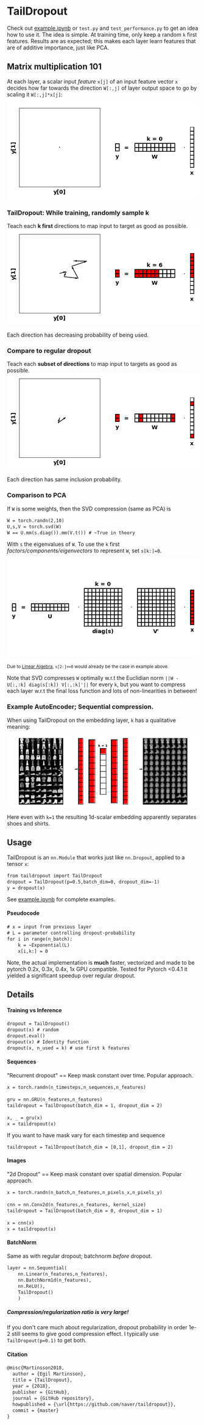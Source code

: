 # TailDropout

Check out [example.ipynb](example.ipynb) or `test.py` and `test_performance.py` to get an idea how to use it. The idea is simple. At training time, only keep a random `k` first features. Results are as expected; this makes each layer learn features that are of additive importance, just like PCA.

## Matrix multiplication 101
At each layer, a scalar input *feature* `x[j]` of an input feature vector `x` decides how far towards the direction `W[:,j]` of layer output space to go by scaling it `W[:,j]*x[j]`:

![](./_figs/taildropout.gif)
### TailDropout: While training, randomly sample k
Teach each **k first** directions to map input to target as good as possible.
![](./_figs/taildropout_random.gif)

Each direction has decreasing probability of being used.

### Compare to regular dropout
Teach each **subset of directions** to map input to targets as good as possible.
![](./_figs/dropout.gif)

Each direction has same inclusion probability.

### Comparison to PCA
If `W` is some weights, then the SVD compression (same as PCA) is

```
W = torch.randn(2,10)
U,s,V = torch.svd(W)
W == U.mm(s.diag()).mm(V.t()) # ~True in theory
```
With `s` the eigenvalues of `W`. To use the `k` first *factors/components/eigenvectors* to represent `W`, set `s[k:]=0`. 

![](./_figs/svd.gif)

 <sub>Due to [Linear Algebra](https://en.wikipedia.org/wiki/Singular_value_decomposition), `s[2:]==0` would already be the case in example above. 
</sub>

Note that SVD compresses `W` optimally w.r.t the Euclidian norm `||W - U[:,:k] diag(s[:k]) V[:,:k]'||` for every `k`, but you want to compress each layer w.r.t the final loss function and lots of non-linearities in between!

### Example AutoEncoder; Sequential compression.
When using TailDropout on the embedding layer, `k` has a qualitative meaning:

![](./_figs/ae.gif)

Here even with `k=1` the resulting 1d-scalar embedding apparently separates shoes and shirts. 

## Usage
TailDropout is an `nn.Module` that works just like `nn.Dropout`, applied to a tensor `x`: 
```
from taildropout import TailDropout
dropout = TailDropout(p=0.5,batch_dim=0, dropout_dim=-1)
y = dropout(x)
```
See [example.ipynb](example.ipynb) for complete examples.

#### Pseudocode
```
# x = input from previous layer
# L = parameter controlling dropout-probability
for i in range(n_batch):
    k = ~Exponential(L)
    x[i,k:] = 0 
```
Note, the actual implementation is **much** faster, vectorized and made to be pytorch 0.2x, 0.3x, 0.4x, 1x GPU compatible. Tested for Pytorch <0.4.1 it yielded a significant speedup over regular dropout.

## Details
#### Training vs Inference
```
dropout = TailDropout()
dropout(x) # random
dropout.eval() 
dropout(x) # Identity function
dropout(x, n_used = k) # use first k features 
```

#### Sequences
"Recurrent dropout" == Keep mask constant over time. Popular approach.
```
x = torch.randn(n_timesteps,n_sequences,n_features)

gru = nn.GRU(n_features,n_features)
taildropout = TailDropout(batch_dim = 1, dropout_dim = 2)

x, _ = gru(x)
x = taildropout(x)
```
If you want to have mask vary for each timestep and sequence
```
taildropout = TailDropout(batch_dim = [0,1], dropout_dim = 2)
```

#### Images
"2d Dropout" == Keep mask constant over spatial dimension. Popular approach.
```
x = torch.randn(n_batch,n_features,n_pixels_x,n_pixels_y)

cnn = nn.Conv2d(n_features,n_features, kernel_size)
taildropout = TailDropout(batch_dim = 0, dropout_dim = 1)

x = cnn(x)
x = taildropout(x)
```

#### BatchNorm
Same as with regular dropout; batchnorm *before* dropout.
```
layer = nn.Sequential(
    nn.Linear(n_features,n_features),
    nn.BatchNorm1d(n_features),
    nn.ReLU(),
    TailDropout()
    )
```

##### Compression/regularization ratio is very large!
If you don't care much about regularization, dropout probability in order 1e-2 still 
seems to give good compression effect. I typically use `TailDropout(p=0.1)` to get both. 

#### Citation
```
@misc{Martinsson2018,
  author = {Egil Martinsson},
  title = {TailDropout},
  year = {2018},
  publisher = {GitHub},
  journal = {GitHub repository},
  howpublished = {\url{https://github.com/naver/taildropout}},
  commit = {master}
}
```
